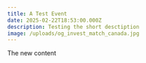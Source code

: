 ```yaml
---
title: A Test Event
date: 2025-02-22T18:53:00.000Z
description: Testing the short desctiption
image: /uploads/og_invest_match_canada.jpg
---
```

The new content
